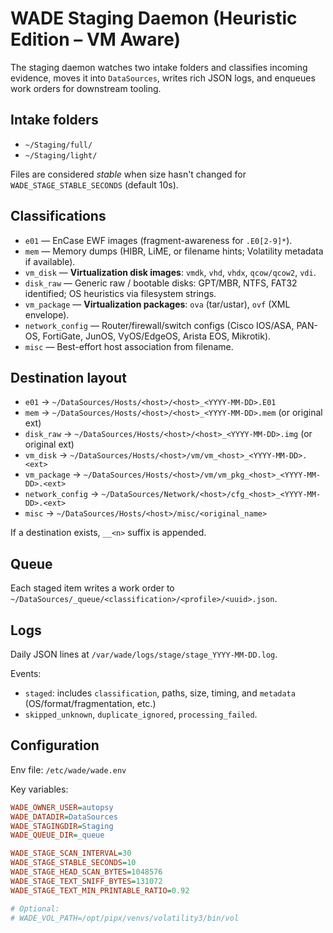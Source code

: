 # WADE Staging Daemon (Heuristic Edition – VM Aware)

The staging daemon watches two intake folders and classifies incoming evidence, moves it into `DataSources`, writes rich JSON logs, and enqueues work orders for downstream tooling.

## Intake folders

- `~/Staging/full/`
- `~/Staging/light/`

Files are considered *stable* when size hasn't changed for `WADE_STAGE_STABLE_SECONDS` (default 10s).

## Classifications

- `e01` — EnCase EWF images (fragment-awareness for `.E0[2-9]*`).
- `mem` — Memory dumps (HIBR, LiME, or filename hints; Volatility metadata if available).
- `vm_disk` — **Virtualization disk images**: `vmdk`, `vhd`, `vhdx`, `qcow/qcow2`, `vdi`.
- `disk_raw` — Generic raw / bootable disks: GPT/MBR, NTFS, FAT32 identified; OS heuristics via filesystem strings.
- `vm_package` — **Virtualization packages**: `ova` (tar/ustar), `ovf` (XML envelope).
- `network_config` — Router/firewall/switch configs (Cisco IOS/ASA, PAN-OS, FortiGate, JunOS, VyOS/EdgeOS, Arista EOS, Mikrotik).
- `misc` — Best-effort host association from filename.

## Destination layout

- `e01` → `~/DataSources/Hosts/<host>/<host>_<YYYY-MM-DD>.E01`
- `mem` → `~/DataSources/Hosts/<host>/<host>_<YYYY-MM-DD>.mem` (or original ext)
- `disk_raw` → `~/DataSources/Hosts/<host>/<host>_<YYYY-MM-DD>.img` (or original ext)
- `vm_disk` → `~/DataSources/Hosts/<host>/vm/vm_<host>_<YYYY-MM-DD>.<ext>`
- `vm_package` → `~/DataSources/Hosts/<host>/vm/vm_pkg_<host>_<YYYY-MM-DD>.<ext>`
- `network_config` → `~/DataSources/Network/<host>/cfg_<host>_<YYYY-MM-DD>.<ext>`
- `misc` → `~/DataSources/Hosts/<host>/misc/<original_name>`

If a destination exists, `__<n>` suffix is appended.

## Queue

Each staged item writes a work order to `~/DataSources/_queue/<classification>/<profile>/<uuid>.json`.

## Logs

Daily JSON lines at `/var/wade/logs/stage/stage_YYYY-MM-DD.log`.

Events:
- `staged`: includes `classification`, paths, size, timing, and `metadata` (OS/format/fragmentation, etc.)
- `skipped_unknown`, `duplicate_ignored`, `processing_failed`.

## Configuration

Env file: `/etc/wade/wade.env`

Key variables:

```ini
WADE_OWNER_USER=autopsy
WADE_DATADIR=DataSources
WADE_STAGINGDIR=Staging
WADE_QUEUE_DIR=_queue

WADE_STAGE_SCAN_INTERVAL=30
WADE_STAGE_STABLE_SECONDS=10
WADE_STAGE_HEAD_SCAN_BYTES=1048576
WADE_STAGE_TEXT_SNIFF_BYTES=131072
WADE_STAGE_TEXT_MIN_PRINTABLE_RATIO=0.92

# Optional:
# WADE_VOL_PATH=/opt/pipx/venvs/volatility3/bin/vol
